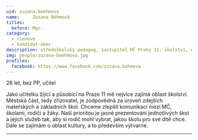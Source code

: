 ```yaml
---
uid: zuzana.boehmova
name:     Zuzana Böhmová
titles:
  before: Mgr.
category:
  - clenove
  - kandidat-obec
description: středoškolský pedagog, zastupitel MČ Prahy 11, školství, otevřená radnice a digitalizace
img: people/zuzana-boehmova.jpg
profiles:
  facebook: https://www.facebook.com/zuzana.bohmova
---
```


28 let, bez PP, učitel

Jako učitelku žijící a působící na Praze 11 mě nejvíce zajímá oblast školství. Městská část, tedy zřizovatel, je zodpovědná za úroveň zdejších mateřských a základních škol. Chceme zlepšit komunikaci mezi MČ, školami, rodiči a žáky. Naší prioritou je jasné prezentování jednotlivých škol a jejich služeb tak, aby si rodič mohl vybrat, jakou školu pro své dítě chce. Dále se zajímám o oblast kultury, a to především výtvarné.

---
